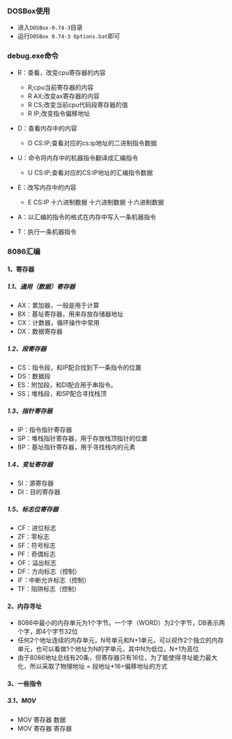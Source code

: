### DOSBox使用
+ 进入`DOSBox-0.74-3`目录
+ 运行`DOSBox 0.74-3 Options.bat`即可

### debug.exe命令
+ R：查看，改变cpu寄存器的内容
  + R;cpu当前寄存器的内容
  + R AX;改变ax寄存器的内容
  + R CS;改变当前cpu代码段寄存器的值
  + R IP;改变指令偏移地址


+ D：查看内存中的内容
  + D CS:IP;查看对应的cs:ip地址的二进制指令数据


+ U：命令将内存中的机器指令翻译成汇编指令
  + U CS:IP;查看对应的CS:IP地址的汇编指令数据


+ E：改写内存中的内容
  + E CS:IP 十六进制数据 十六进制数据 十六进制数据


+ A：以汇编的指令的格式在内存中写入一条机器指令
+ T：执行一条机器指令

### 8086汇编
#### 1、寄存器
##### 1.1、通用（数据）寄存器
+ AX：累加器，一般是用于计算
+ BX：基址寄存器，用来存放存储器地址
+ CX：计数器，循环操作中常用
+ DX：数据寄存器

##### 1.2、段寄存器
+ CS：指令段，和IP配合找到下一条指令的位置
+ DS：数据段
+ ES：附加段，和DI配合用于串指令。
+ SS；堆栈段，和SP配合寻找栈顶

##### 1.3、指针寄存器
+ IP：指令指针寄存器
+ SP：堆栈指针寄存器，用于存放栈顶指针的位置
+ BP：基址指针寄存器，用于寻找栈内的元素


##### 1.4、变址寄存器
+ SI：源寄存器	
+ DI：目的寄存器
##### 1.5、标志位寄存器
+ CF：进位标志
+ ZF：零标志
+ SF：符号标志
+ PF：奇偶标志
+ OF：溢出标志
+ DF：方向标志（控制）
+ IF：中断允许标志（控制）
+ TF：陷阱标志（控制）

#### 2、内存寻址
+ 8086中最小的内存单元为1个字节。一个字（WORD）为2个字节，DB表示两个字，即4个字节32位
+ 任何2个地址连续的内存单元，N号单元和N+1单元，可以视作2个独立的内存单元，也可以看做1个地址为N的字单元，其中N为低位，N+1为高位
+ 由于8086地址总线有20条，但寄存器只有16位，为了能使得寻址能力最大化，所以采取了物理地址 = 段地址*16+偏移地址的方式

#### 3、一些指令
##### 3.1、MOV
+ MOV 寄存器 数据
+ MOV 寄存器 寄存器
